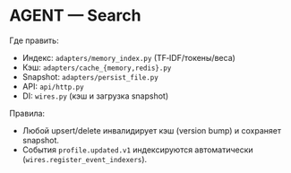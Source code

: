 # AGENT — Search

Где править:
- Индекс: `adapters/memory_index.py` (TF‑IDF/токены/веса)
- Кэш: `adapters/cache_{memory,redis}.py`
- Snapshot: `adapters/persist_file.py`
- API: `api/http.py`
- DI: `wires.py` (кэш и загрузка snapshot)

Правила:
- Любой upsert/delete инвалидирует кэш (version bump) и сохраняет snapshot.
- События `profile.updated.v1` индексируются автоматически (`wires.register_event_indexers`).

